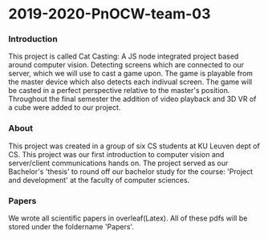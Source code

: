 # 2019-2020-PnOCW-team-03

### Introduction

This project is called Cat Casting: A JS node integrated project based around computer vision. Detecting screens which are connected to our server, which we will use to cast a game upon. The game is playable from the master device which also detects each indivual screen. The game will be casted in a perfect perspective relative to the master's position.
Throughout the final semester the addition of video playback and 3D VR of a cube were added to our project.

### About

This project was created in a group of six CS students at KU Leuven dept of CS. This project was our first introduction to computer vision and server/client communications hands on. The project served as our Bachelor's 'thesis' to round off our bachelor study for the course: 'Project and development' at the faculty of computer sciences.

### Papers

We wrote all scientific papers in overleaf(Latex). All of these pdfs will be stored under the foldername 'Papers'.
